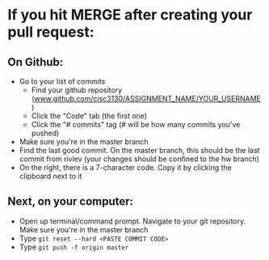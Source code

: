 # If you hit MERGE after creating your pull request:

## On Github:
  * Go to your list of commits
    * Find your github repository (www.github.com/cisc3130/ASSIGNMENT_NAME/YOUR_USERNAME)
    * Click the "Code" tab (the first one)
    * Click the "# commits" tag (# will be how many commits you've pushed)
  * Make sure you're in the master branch
  * Find the last good commit. On the master branch, this should be the last commit from rivlev (your changes should be confined to the hw branch)
  * On the right, there is a 7-character code. Copy it by clicking the clipboard next to it
  
## Next, on your computer:
  * Open up terminal/command prompt. Navigate to your git repository. Make sure you're in the master branch
  * Type ```git reset --hard <PASTE COMMIT CODE>```
  * Type ```git push -f origin master```
